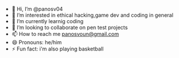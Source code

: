 - 👋 Hi, I’m @panosv04
- 👀 I’m interested in ethical hacking,game dev and coding in general
- 🌱 I’m currently learnig coding
- 💞️ I’m looking to collaborate on pen test projects
- 📫 How to reach me panosvoun@gmail.com
- 😄 Pronouns: he/him
- ⚡ Fun fact: i'm also playing basketball

<!---
panosv04/panosv04 is a ✨ special ✨ repository because its `README.md` (this file) appears on your GitHub profile.
You can click the Preview link to take a look at your changes.
--->

